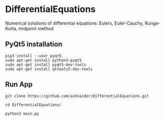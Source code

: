 # DifferentialEquations
Numerical solutions of differential equations: Eulers, Euler-Cauchy, Runge-Kutta, midpoint method


## PyQt5 installation
```
pip3 install --user pyqt5  
sudo apt-get install python3-pyqt5  
sudo apt-get install pyqt5-dev-tools
sudo apt-get install qttools5-dev-tools
```

## Run App
```
git clone https://github.com/ashnaider/DifferentialEquations.git

cd DifferentialEquations/

python3 main.py
```
